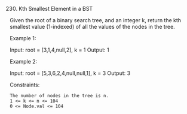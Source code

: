 230. Kth Smallest Element in a BST

Given the root of a binary search tree, and an integer k, return the kth smallest value (1-indexed) of all the values of the nodes in the tree.

 

Example 1:

Input: root = [3,1,4,null,2], k = 1
Output: 1

Example 2:

Input: root = [5,3,6,2,4,null,null,1], k = 3
Output: 3

 

Constraints:

    The number of nodes in the tree is n.
    1 <= k <= n <= 104
    0 <= Node.val <= 104

